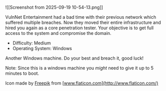 ![[Screenshot from 2025-09-19 10-54-13.png]]

﻿VulnNet Entertainment had a bad time with their previous network which suffered multiple breaches. Now they moved their entire infrastructure and hired you again as a core penetration tester. Your objective is to get full access to the system and compromise the domain.  

- Difficulty: Medium
- Operating System: Windows

Another Windows machine. Do your best and breach it, good luck!

Note: Since this is a windows machine you _might_ need to give it up to 5 minutes to boot.

Icon made by [Freepik](https://www.freepik.com/) from [www.flaticon.com](http://www.flaticon.com/)